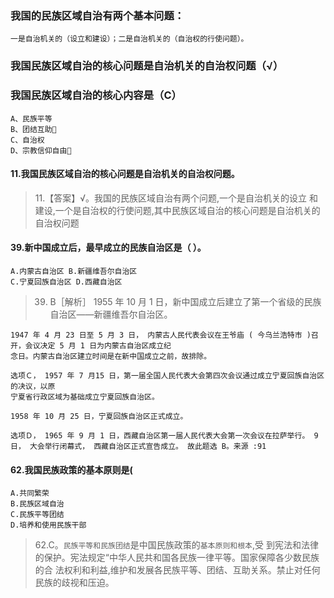 ### 我国的民族区域自治有两个基本问题：
    一是自治机关的（设立和建设）；二是自治机关的（自治权的行使问题）。
    
### 我国民族区域自治的核心问题是自治机关的自治权问题（√）

### 我国民族区域自治的核心内容是（C）
    A、民族平等
    B、团结互助
    C、自治权
    D、宗教信仰自由

#### 11.我国民族区域自治的核心问题是自治机关的自治权问题。
>   11.【答案】√。我国的民族区域自治有两个问题,一个是自治机关的设立
    和建设,一个是自治权的行使问题,其中民族区域自治的核心问题是自治机关的自治权问题

#### 39.新中国成立后，最早成立的民族自治区是（ ）。
    A.内蒙古自治区 B.新疆维吾尔自治区
    C.宁夏回族自治区 D.西藏自治区
>   39. B［解析］ 
    1955 年 10 月 1 日，新中国成立后建立了第一个省级的民族自治区——新疆维吾尔自治区。 
    
     
    1947 年 4 月 23 日至 5 月 3 日， 内蒙古人民代表会议在王爷庙 ( 今乌兰浩特市 )召开，会议决定 5 月 1 日为内蒙古自治区成立纪
    念日。内蒙古自治区建立时间是在新中国成立之前，故排除。
    
    选项Ｃ， 1957 年 7 月15 日，第一届全国人民代表大会第四次会议通过成立宁夏回族自治区的决议，以原
    宁夏省行政区域为基础成立宁夏回族自治区。 
    
    1958 年 10 月 25 日，宁夏回族自治区正式成立。
    
    选项Ｄ， 1965 年 9 月 1 日，西藏自治区第一届人民代表大会第一次会议在拉萨举行。 9 日， 大会举行闭幕式， 西藏自治区正式宣告成立。 故此题选 B。来源 :91
    
#### 62.我国民族政策的基本原则是(
    A.共同繁荣
    B.民族区域自治
    C.民族平等团结
    D.培养和使用民族干部
>   62.C。`民族平等和民族团结`是中国民族政策的`基本原则和根本`,受
    到宪法和法律的保护。宪法规定“中华人民共和国各民族一律平等。国家保障各少数民族的合
    法权利和利益,维护和发展各民族平等、团结、互助关系。禁止对任何民族的歧视和压迫。
















    